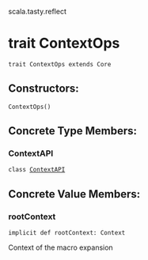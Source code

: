 scala.tasty.reflect
# trait ContextOps

<pre><code class="language-scala" >trait ContextOps extends Core</pre></code>
## Constructors:
<pre><code class="language-scala" >ContextOps()</pre></code>

## Concrete Type Members:
### ContextAPI
<pre><code class="language-scala" >class <a href="./ContextOps/ContextAPI.md">ContextAPI</a></pre></code>
## Concrete Value Members:
### rootContext
<pre><code class="language-scala" >implicit def rootContext: Context</pre></code>
Context of the macro expansion

